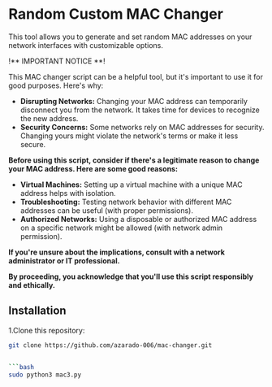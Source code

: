 # Random Custom MAC Changer

This tool allows you to generate and set random MAC addresses on your network interfaces with customizable options.


!** IMPORTANT NOTICE **!

This MAC changer script can be a helpful tool, but it's important to use it for good purposes. Here's why:

* **Disrupting Networks:** Changing your MAC address can temporarily disconnect you from the network. It takes time for devices to recognize the new address.
* **Security Concerns:** Some networks rely on MAC addresses for security. Changing yours might violate the network's terms or make it less secure.

**Before using this script, consider if there's a legitimate reason to change your MAC address. Here are some good reasons:**

* **Virtual Machines:** Setting up a virtual machine with a unique MAC address helps with isolation. 
* **Troubleshooting:** Testing network behavior with different MAC addresses can be useful (with proper permissions).
* **Authorized Networks:** Using a disposable or authorized MAC address on a specific network might be allowed (with network admin permission).

**If you're unsure about the implications, consult with a network administrator or IT professional.**

**By proceeding, you acknowledge that you'll use this script responsibly and ethically.**




## Installation

 1.Clone this repository:

   ```bash
   git clone https://github.com/azarado-006/mac-changer.git
 

   ```bash
   sudo python3 mac3.py


